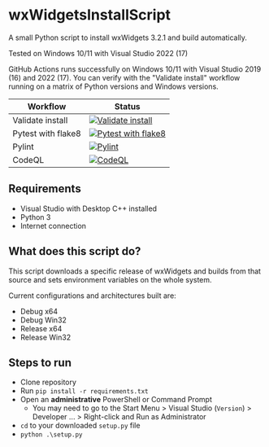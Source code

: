 # wxWidgetsInstallScript

A small Python script to install wxWidgets 3.2.1 and build automatically.

Tested on Windows 10/11 with Visual Studio 2022 (17)

GitHub Actions runs successfully on Windows 10/11 with Visual Studio 2019 (16) and 2022 (17). You can verify with the "Validate install" workflow running on a matrix of Python versions and Windows versions.

| Workflow           | Status                                                                                                                                                                                                                                        |
| ------------------ | --------------------------------------------------------------------------------------------------------------------------------------------------------------------------------------------------------------------------------------------- |
| Validate install   | [![Validate install](https://github.com/garrettsummerfi3ld/wxWidgetsInstallScript/actions/workflows/validate-win.yml/badge.svg)](https://github.com/garrettsummerfi3ld/wxWidgetsInstallScript/actions/workflows/validate-win.yml)             |
| Pytest with flake8 | [![Pytest with flake8](https://github.com/garrettsummerfi3ld/wxWidgetsInstallScript/actions/workflows/test.yml/badge.svg)](https://github.com/garrettsummerfi3ld/wxWidgetsInstallScript/actions/workflows/test.yml)                           |
| Pylint             | [![Pylint](https://github.com/garrettsummerfi3ld/wxWidgetsInstallScript/actions/workflows/pylint.yml/badge.svg)](https://github.com/garrettsummerfi3ld/wxWidgetsInstallScript/actions/workflows/pylint.yml)                                   |
| CodeQL             | [![CodeQL](https://github.com/garrettsummerfi3ld/wxWidgetsInstallScript/actions/workflows/github-code-scanning/codeql/badge.svg)](https://github.com/garrettsummerfi3ld/wxWidgetsInstallScript/actions/workflows/github-code-scanning/codeql) |

## Requirements

- Visual Studio with Desktop C++ installed
- Python 3
- Internet connection

## What does this script do?

This script downloads a specific release of wxWidgets and builds from that source and sets environment variables on the whole system.

Current configurations and architectures built are:

- Debug x64
- Debug Win32
- Release x64
- Release Win32

## Steps to run

- Clone repository
- Run `pip install -r requirements.txt`
- Open an **administrative** PowerShell or Command Prompt
  - You may need to go to the Start Menu > Visual Studio (`Version`) > Developer ... > Right-click and Run as Administrator
- `cd` to your downloaded `setup.py` file
- `python .\setup.py`
